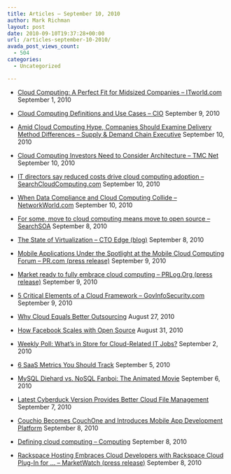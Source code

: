 ```yaml
---
title: Articles – September 10, 2010
author: Mark Richman
layout: post
date: 2010-09-10T19:37:28+00:00
url: /articles-september-10-2010/
avada_post_views_count:
  - 504
categories:
  - Uncategorized

---
```

  * [Cloud Computing: A Perfect Fit for Midsized Companies &#8211; ITworld.com][1]
September 1, 2010 

  * [Cloud Computing Definitions and Use Cases &#8211; CIO][2]
September 9, 2010 

  * [Amid Cloud Computing Hype, Companies Should Examine Delivery Method Differences &#8211; Supply & Demand Chain Executive][3]
September 10, 2010 

  * [Cloud Computing Investors Need to Consider Architecture &#8211; TMC Net][4]
September 10, 2010 

  * [IT directors say reduced costs drive cloud computing adoption &#8211; SearchCloudComputing.com][5]
September 10, 2010 

  * [When Data Compliance and Cloud Computing Collide &#8211; NetworkWorld.com][6]
September 10, 2010 

  * [For some, move to cloud computing means move to open source &#8211; SearchSOA][7]
September 8, 2010 

  * [The State of Virtualization &#8211; CTO Edge (blog)][8]
September 8, 2010 

  * [Mobile Applications Under the Spotlight at the Mobile Cloud Computing Forum &#8211; PR.com (press release)][9]
September 9, 2010 

  * [Market ready to fully embrace cloud computing &#8211; PRLog.Org (press release)][10]
September 9, 2010 

  * [5 Critical Elements of a Cloud Framework &#8211; GovInfoSecurity.com][11]
September 9, 2010 

  * [Why Cloud Equals Better Outsourcing][12]
August 27, 2010 

  * [How Facebook Scales with Open Source][13]
August 31, 2010 

  * [Weekly Poll: What&#8217;s in Store for Cloud-Related IT Jobs?][14]
September 2, 2010 

  * [6 SaaS Metrics You Should Track][15]
September 5, 2010 

  * [MySQL Diehard vs. NoSQL Fanboi: The Animated Movie][16]
September 6, 2010 

  * [Latest Cyberduck Version Provides Better Cloud File Management][17]
September 7, 2010 

  * [Couchio Becomes CouchOne and Introduces Mobile App Development Platform][18]
September 8, 2010 

  * [Defining cloud computing &#8211; Computing][19]
September 8, 2010 

  * [Rackspace Hosting Embraces Cloud Developers with Rackspace Cloud Plug-In for &#8230; &#8211; MarketWatch (press release)][20]
September 8, 2010 </ul>

 [1]: http://news.google.com/news/url?sa=t&fd=R&usg=AFQjCNGizLnlfLPx19pPhSiy9fuGILBmuw&url=http://www.itworld.com/comments/118771
 [2]: http://news.google.com/news/url?sa=t&fd=R&usg=AFQjCNHHmMaczMUzLjYkcCOSVM0_gGDHnw&url=http://advice.cio.com/12514/cloud_computing_definitions_and_use_cases
 [3]: http://news.google.com/news/url?sa=t&fd=R&usg=AFQjCNG4sU90w6IJLd09SSqJiwXvwWiEwA&url=http://www.sdcexec.com/web/online/IntegrationERP-News/Amid-Cloud-Computing-Hype--Companies-Should-Examine-Delivery-Method-Differences/35$12740
 [4]: http://news.google.com/news/url?sa=t&fd=R&usg=AFQjCNF7HBaW0RRUk98xND_7xVgCeZPipg&url=http://it.tmcnet.com/channels/cloud-computing/articles/100717-cloud-computing-investors-need-consider-architecture.htm
 [5]: http://news.google.com/news/url?sa=t&fd=R&usg=AFQjCNFVqJvKCCHex9TxD2oJ9dbt-42Cng&url=http://searchcloudcomputing.techtarget.com/news/article/0,289142,sid201_gci1519956,00.html
 [6]: http://news.google.com/news/url?sa=t&fd=R&usg=AFQjCNEpyYLVaFqM7jwhEgCFKyYcquaztA&url=http://www.networkworld.com/news/2010/091010-when-data-compliance-and-cloud.html
 [7]: http://news.google.com/news/url?sa=t&fd=R&usg=AFQjCNEDc0-v45EgbYYT1AjUKg6wMYwL8A&url=http://searchsoa.techtarget.com/news/article/0,289142,sid26_gci1519802,00.html
 [8]: http://news.google.com/news/url?sa=t&fd=R&usg=AFQjCNEpnjdE-5r17ncPFTz3DMknA1kC8Q&url=http://www.ctoedge.com/content/state-virtualization
 [9]: http://news.google.com/news/url?sa=t&fd=R&usg=AFQjCNGutYxcUUQRqGDyQCnHUij-iMV2-w&url=http://www.pr.com/press-release/260726
 [10]: http://news.google.com/news/url?sa=t&fd=R&usg=AFQjCNFbG3tdnCW_YGlTBssxZOVuDdbwvw&url=http://www.prlog.org/10919557-market-ready-to-fully-embrace-cloud-computing.html
 [11]: http://news.google.com/news/url?sa=t&fd=R&usg=AFQjCNGpFjeMGeLQnZWa722uHIV0TpN1Hw&url=http://www.govinfosecurity.com/articles.php?art_id%3D2902
 [12]: http://feedproxy.google.com/~r/readwritecloud/~3/YVovTQY4EUQ/why-cloud-equals-better-outsou.php
 [13]: http://feedproxy.google.com/~r/readwritecloud/~3/T14hunRigJY/how-facebook-scales-with-open.php
 [14]: http://feedproxy.google.com/~r/readwritecloud/~3/eDuCRixF6iI/weekly-poll-whats-in-store-for.php
 [15]: http://feedproxy.google.com/~r/readwritecloud/~3/X4fhyMhpGF8/6-saas-metrics-you-should-trac.php
 [16]: http://feedproxy.google.com/~r/readwritecloud/~3/Zl-NydQSeW8/an-amusing-take-mysql-diehard.php
 [17]: http://feedproxy.google.com/~r/readwritecloud/~3/Og8615Wthfc/latest-cyberduck-version-provi.php
 [18]: http://feedproxy.google.com/~r/readwritecloud/~3/QKc14_OhF2w/couchio-becomes-couchone-and-i.php
 [19]: http://news.google.com/news/url?sa=t&fd=R&usg=AFQjCNEKsSbSwJKvE5CEK_8_2OOxnfwdVA&url=http://www.computing.co.uk/computing/features/2269153/defining-cloud-computing
 [20]: http://news.google.com/news/url?sa=t&fd=R&usg=AFQjCNGZ3zadFA_1DOu3oLLw3aj5Apzsug&url=http://www.marketwatch.com/story/rackspace-hosting-embraces-cloud-developers-with-rackspace-cloud-plug-in-for-microsoft-visual-studio-2010-2010-09-08?reflink%3DMW_news_stmp